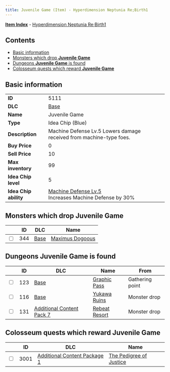 ```yaml
---
title: Juvenile Game (Item) - Hyperdimension Neptunia Re;Birth1
---
```


[**Item Index**](/neptunia/rb1/item/index.html) - [Hyperdimension Neptunia Re;Birth1](/neptunia/rb1)

## Contents

- [Basic information](#basic-information)
- [Monsters which drop **Juvenile Game**](#monsters-which-drop-juvenile-game)
- [Dungeons **Juvenile Game** is found](#dungeons-juvenile-game-is-found)
- [Colosseum quests which reward **Juvenile Game**](#colosseum-quests-which-reward-juvenile-game)

## Basic information

|   |   |
| -- | -- |
| **ID** | 5111 |
| **DLC** | [Base](/neptunia/rb1/dlc/1-base.html) |
| **Name** | Juvenile Game |
| **Type** | Idea Chip (Blue) |
| **Description** | Machine Defense Lv.5 Lowers damage received from machine-type foes. |
| **Buy Price** | 0 |
| **Sell Price** | 10 |
| **Max inventory** | 99 |
| **Idea Chip level** | 5 |
| **Idea Chip ability** | [Machine Defense Lv.5](/neptunia/rb1/avatar/1-9610-machine-defense-lv-5.html)<br />Increases Machine Defense by 30% |


## Monsters which drop **Juvenile Game**

|    | ID | DLC | Name |
| -- | -- | --- | ---- |
| <input type="checkbox" id="rb1-monster-1-344" class="trackbox" /> | 344 | [Base](/neptunia/rb1/dlc/1-base.html) | [Maximus Dogoous](/neptunia/rb1/monster/1-344-maximus-dogoous.html) |


## Dungeons **Juvenile Game** is found

|    | ID | DLC | Name | From |
| -- | -- | --- | ---- | ---- |
| <input type="checkbox" id="rb1-dungeon-1-123" class="trackbox" /> | 123 | [Base](/neptunia/rb1/dlc/1-base.html) | [Graphic Pass](/neptunia/rb1/dungeon/1-123-graphic-pass.html) | Gathering point |
| <input type="checkbox" id="rb1-dungeon-1-116" class="trackbox" /> | 116 | [Base](/neptunia/rb1/dlc/1-base.html) | [Yukawa Ruins](/neptunia/rb1/dungeon/1-116-yukawa-ruins.html) | Monster drop |
| <input type="checkbox" id="rb1-dungeon-16-131" class="trackbox" /> | 131 | [Additional Content Pack 7](/neptunia/rb1/dlc/16-pack7.html) | [Rebeat Resort](/neptunia/rb1/dungeon/16-131-rebeat-resort.html) | Monster drop |


## Colosseum quests which reward **Juvenile Game**

|    | ID | DLC | Name |
| -- | -- | --- | ---- |
| <input type="checkbox" id="rb1-colosseum-10-3001" class="trackbox" /> | 3001 | [Additional Content Package 1](/neptunia/rb1/dlc/10-pack1.html) | [The Pedigree of Justice](/neptunia/rb1/colosseum/10-3001-the-pedigree-of-justice.html) |
